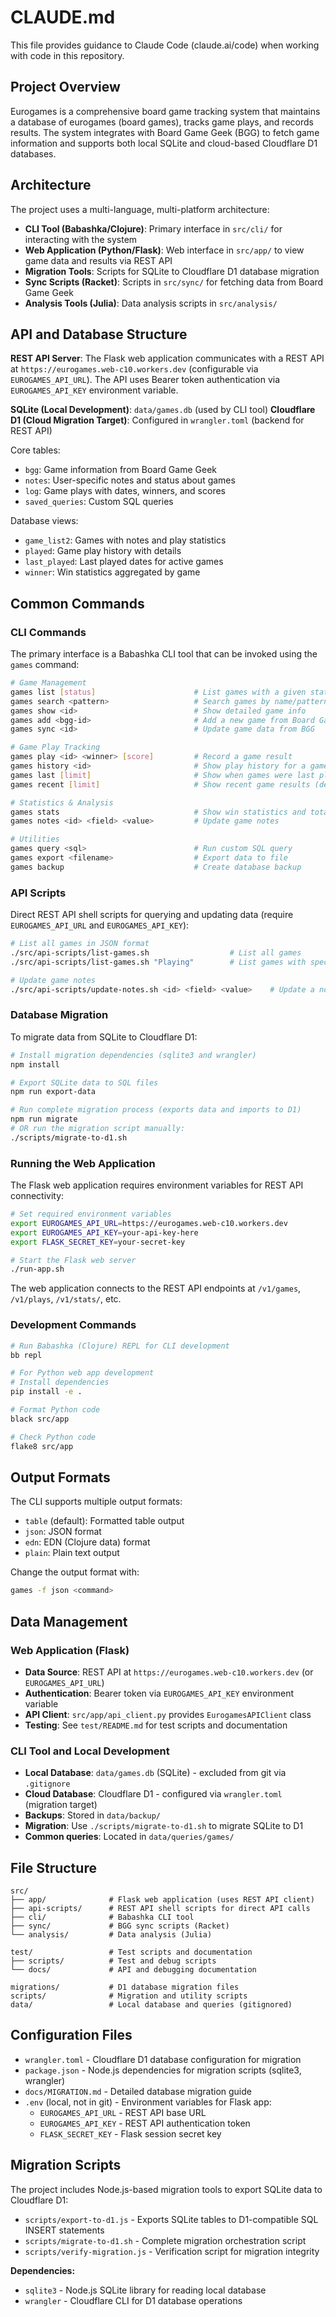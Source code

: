 # CLAUDE.md

This file provides guidance to Claude Code (claude.ai/code) when working with code in this repository.

## Project Overview

Eurogames is a comprehensive board game tracking system that maintains a database of eurogames (board games), tracks game plays, and records results. The system integrates with Board Game Geek (BGG) to fetch game information and supports both local SQLite and cloud-based Cloudflare D1 databases.

## Architecture

The project uses a multi-language, multi-platform architecture:

- **CLI Tool (Babashka/Clojure)**: Primary interface in `src/cli/` for interacting with the system
- **Web Application (Python/Flask)**: Web interface in `src/app/` to view game data and results via REST API
- **Migration Tools**: Scripts for SQLite to Cloudflare D1 database migration
- **Sync Scripts (Racket)**: Scripts in `src/sync/` for fetching data from Board Game Geek
- **Analysis Tools (Julia)**: Data analysis scripts in `src/analysis/`

## API and Database Structure

**REST API Server**: The Flask web application communicates with a REST API at `https://eurogames.web-c10.workers.dev` (configurable via `EUROGAMES_API_URL`). The API uses Bearer token authentication via `EUROGAMES_API_KEY` environment variable.

**SQLite (Local Development)**: `data/games.db` (used by CLI tool)
**Cloudflare D1 (Cloud Migration Target)**: Configured in `wrangler.toml` (backend for REST API)

Core tables:
- `bgg`: Game information from Board Game Geek
- `notes`: User-specific notes and status about games
- `log`: Game plays with dates, winners, and scores
- `saved_queries`: Custom SQL queries

Database views:
- `game_list2`: Games with notes and play statistics
- `played`: Game play history with details
- `last_played`: Last played dates for active games
- `winner`: Win statistics aggregated by game

## Common Commands

### CLI Commands

The primary interface is a Babashka CLI tool that can be invoked using the `games` command:

```bash
# Game Management
games list [status]                      # List games with a given status (default: Playing)
games search <pattern>                   # Search games by name/pattern
games show <id>                          # Show detailed game info
games add <bgg-id>                       # Add a new game from Board Game Geek
games sync <id>                          # Update game data from BGG

# Game Play Tracking
games play <id> <winner> [score]         # Record a game result
games history <id>                       # Show play history for a game
games last [limit]                       # Show when games were last played (default: 100)
games recent [limit]                     # Show recent game results (default: 15)

# Statistics & Analysis
games stats                              # Show win statistics and totals
games notes <id> <field> <value>         # Update game notes

# Utilities
games query <sql>                        # Run custom SQL query
games export <filename>                  # Export data to file
games backup                             # Create database backup
```

### API Scripts

Direct REST API shell scripts for querying and updating data (require `EUROGAMES_API_URL` and `EUROGAMES_API_KEY`):

```bash
# List all games in JSON format
./src/api-scripts/list-games.sh                  # List all games
./src/api-scripts/list-games.sh "Playing"        # List games with specific status

# Update game notes
./src/api-scripts/update-notes.sh <id> <field> <value>    # Update a note field
```

### Database Migration

To migrate data from SQLite to Cloudflare D1:

```bash
# Install migration dependencies (sqlite3 and wrangler)
npm install

# Export SQLite data to SQL files
npm run export-data

# Run complete migration process (exports data and imports to D1)
npm run migrate
# OR run the migration script manually:
./scripts/migrate-to-d1.sh
```

### Running the Web Application

The Flask web application requires environment variables for REST API connectivity:

```bash
# Set required environment variables
export EUROGAMES_API_URL=https://eurogames.web-c10.workers.dev
export EUROGAMES_API_KEY=your-api-key-here
export FLASK_SECRET_KEY=your-secret-key

# Start the Flask web server
./run-app.sh
```

The web application connects to the REST API endpoints at `/v1/games`, `/v1/plays`, `/v1/stats/`, etc.

### Development Commands

```bash
# Run Babashka (Clojure) REPL for CLI development
bb repl

# For Python web app development
# Install dependencies
pip install -e .

# Format Python code
black src/app

# Check Python code
flake8 src/app
```

## Output Formats

The CLI supports multiple output formats:
- `table` (default): Formatted table output
- `json`: JSON format
- `edn`: EDN (Clojure data) format
- `plain`: Plain text output

Change the output format with:
```bash
games -f json <command>
```

## Data Management

### Web Application (Flask)
- **Data Source**: REST API at `https://eurogames.web-c10.workers.dev` (or `EUROGAMES_API_URL`)
- **Authentication**: Bearer token via `EUROGAMES_API_KEY` environment variable
- **API Client**: `src/app/api_client.py` provides `EurogamesAPIClient` class
- **Testing**: See `test/README.md` for test scripts and documentation

### CLI Tool and Local Development
- **Local Database**: `data/games.db` (SQLite) - excluded from git via `.gitignore`
- **Cloud Database**: Cloudflare D1 - configured via `wrangler.toml` (migration target)
- **Backups**: Stored in `data/backup/`
- **Migration**: Use `./scripts/migrate-to-d1.sh` to migrate SQLite to D1
- **Common queries**: Located in `data/queries/games/`

## File Structure

```
src/
├── app/              # Flask web application (uses REST API client)
├── api-scripts/      # REST API shell scripts for direct API calls
├── cli/              # Babashka CLI tool
├── sync/             # BGG sync scripts (Racket)
└── analysis/         # Data analysis (Julia)

test/                 # Test scripts and documentation
├── scripts/          # Test and debug scripts
└── docs/             # API and debugging documentation

migrations/           # D1 database migration files
scripts/              # Migration and utility scripts
data/                 # Local database and queries (gitignored)
```

## Configuration Files

- `wrangler.toml` - Cloudflare D1 database configuration for migration
- `package.json` - Node.js dependencies for migration scripts (sqlite3, wrangler)
- `docs/MIGRATION.md` - Detailed database migration guide
- `.env` (local, not in git) - Environment variables for Flask app:
  - `EUROGAMES_API_URL` - REST API base URL
  - `EUROGAMES_API_KEY` - REST API authentication token
  - `FLASK_SECRET_KEY` - Flask session secret key

## Migration Scripts

The project includes Node.js-based migration tools to export SQLite data to Cloudflare D1:

- `scripts/export-to-d1.js` - Exports SQLite tables to D1-compatible SQL INSERT statements
- `scripts/migrate-to-d1.sh` - Complete migration orchestration script
- `scripts/verify-migration.js` - Verification script for migration integrity

**Dependencies:**
- `sqlite3` - Node.js SQLite library for reading local database
- `wrangler` - Cloudflare CLI for D1 database operations